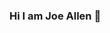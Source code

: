### Hi I am Joe Allen 👋

<!--
**joseph-allen/joseph-allen** is a ✨ _special_ ✨ repository because its `README.md` (this file) appears on your GitHub profile.


- 🔭 I’m currently working on ...
- 🌱 I’m currently learning ...
- 📫 How to reach me: ...
-->
